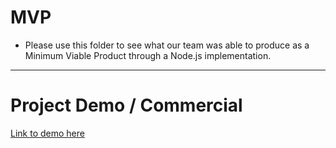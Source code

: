 # MVP
- Please use this folder to see what our team was able to produce as a Minimum Viable Product through a Node.js implementation.

---

# Project Demo / Commercial
[Link to demo here](https://youtu.be/ShDm7wdnzho)
